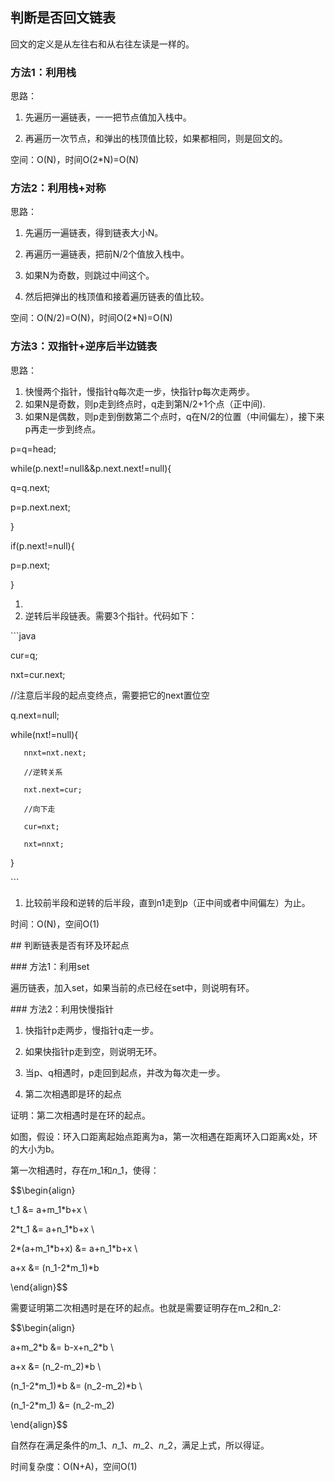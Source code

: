 ## 判断是否回文链表

回文的定义是从左往右和从右往左读是一样的。

### 方法1：利用栈

思路：

1. 先遍历一遍链表，一一把节点值加入栈中。

2. 再遍历一次节点，和弹出的栈顶值比较，如果都相同，则是回文的。

空间：O\(N\)，时间O\(2\*N\)=O\(N\)

### 方法2：利用栈+对称

思路：

1. 先遍历一遍链表，得到链表大小N。

2. 再遍历一遍链表，把前N/2个值放入栈中。

3. 如果N为奇数，则跳过中间这个。

4. 然后把弹出的栈顶值和接着遍历链表的值比较。

空间：O\(N/2\)=O\(N\)，时间O\(2\*N\)=O\(N\)

### 方法3：双指针+逆序后半边链表

思路：

1. 快慢两个指针，慢指针q每次走一步，快指针p每次走两步。
2. 如果N是奇数，则p走到终点时，q走到第N/2+1个点（正中间\).
3. 如果N是偶数，则p走到倒数第二个点时，q在N/2的位置（中间偏左），接下来p再走一步到终点。



p=q=head;

while\(p.next!=null&&p.next.next!=null\){

q=q.next;

p=p.next.next;

}

if\(p.next!=null\){

p=p.next;

}



1. 
1. 逆转后半段链表。需要3个指针。代码如下：

\`\`\`java

cur=q;

nxt=cur.next;

//注意后半段的起点变终点，需要把它的next置位空

q.next=null;

while\(nxt!=null\){

```
   nnxt=nxt.next;

   //逆转关系

   nxt.next=cur;

   //向下走

   cur=nxt;

   nxt=nnxt;
```

}

\`\`\`

1. 比较前半段和逆转的后半段，直到n1走到p（正中间或者中间偏左）为止。

时间：O\(N\)，空间O\(1\)

\#\# 判断链表是否有环及环起点

\#\#\# 方法1：利用set

遍历链表，加入set，如果当前的点已经在set中，则说明有环。

\#\#\# 方法2：利用快慢指针

1. 快指针p走两步，慢指针q走一步。

1. 如果快指针p走到空，则说明无环。

2. 当p、q相遇时，p走回到起点，并改为每次走一步。

3. 第二次相遇即是环的起点

证明：第二次相遇时是在环的起点。

如图，假设：环入口距离起始点距离为a，第一次相遇在距离环入口距离x处，环的大小为b。

第一次相遇时，存在$m\_1$和$n\_1$，使得：

$$\begin{align}

t\_1 &= a+m\_1\*b+x \

2\*t\_1 &= a+n\_1\*b+x  \

2\*\(a+m\_1\*b+x\) &= a+n\_1\*b+x \

a+x &= \(n\_1-2\*m\_1\)\*b

\end{align}$$

需要证明第二次相遇时是在环的起点。也就是需要证明存在m\_2和n\_2:

$$\begin{align}

a+m\_2\*b &= b-x+n\_2\*b \

a+x &= \(n\_2-m\_2\)\*b \

\(n\_1-2\*m\_1\)\*b &= \(n\_2-m\_2\)\*b \

\(n\_1-2\*m\_1\) &= \(n\_2-m\_2\)

\end{align}$$

自然存在满足条件的$m\_1$、$n\_1$、$m\_2$、$n\_2$，满足上式，所以得证。

时间复杂度：O\(N+A\)，空间O\(1\)


